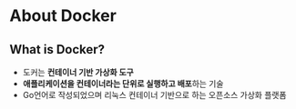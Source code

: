 # About Docker

## What is Docker?

- 도커는 **컨테이너 기반 가상화 도구**
- **애플리케이션을 컨테이너라는 단위로 실행하고 배포**하는 기술
- Go언어로 작성되었으며 리눅스 컨테이너 기반으로 하는 오픈소스 가상화 플랫폼
